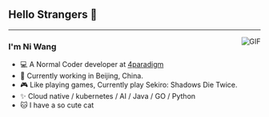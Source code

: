 ## Hello Strangers 👋

---
<img align="right" alt="GIF" src="https://raw.githubusercontent.com/JoeyBling/JoeyBling/master/pic/pusheencode.gif" />

### I'm Ni Wang

- 💻 A Normal Coder developer at [4paradigm](https://www.4paradigm.com)
- 🌱 Currently working in Beijing, China.
- 🎮 Like playing games, Currently play Sekiro: Shadows Die Twice.
- ✨ Cloud native / kubernetes / AI / Java / GO / Python
- 🐱 I have a so cute cat 
